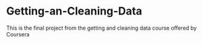 # Getting-an-Cleaning-Data
This is the final project from the getting and cleaning data course offered by Coursera
